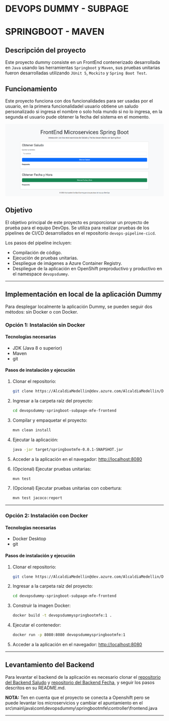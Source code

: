 # **DEVOPS DUMMY - SUBPAGE**
# **SPRINGBOOT - MAVEN**

## Descripción del proyecto
Este proyecto dummy consiste en un FrontEnd contenerizado desarrollada en `Java` usando las herramientas `Springboot` y `Maven`, sus pruebas unitarias fueron desarrolladas utilizando `JUnit 5`, `Mockito` y `Spring Boot Test`.

## Funcionamiento
Este proyecto funciona con dos funcionalidades para ser usadas por el usuario, en la primera funcionalidadel usuario obtiene un saludo personalizado si ingresa el nombre o solo hola mundo si no lo ingresa, en la segunda el usuario pude obtener la fecha del sistema en el momento. 

![Imagen del proyecto](image.png)

## Objetivo
El objetivo principal de este proyecto es proporcionar un proyecto de prueba para el equipo DevOps. Se utiliza para realizar pruebas de los pipelines de CI/CD desarrollados en el repositorio `devops-pipeline-cicd`. 

Los pasos del pipeline incluyen:

- Compilación de código.
- Ejecución de pruebas unitarias.
- Despliegue de imágenes a Azure Container Registry.
- Despliegue de la aplicación en OpenShift preproductivo y productivo en el namespace `devopsdummy`.

---

## **Implementación en local de la aplicación Dummy**
Para desplegar localmente la aplicación Dummy, se pueden seguir dos métodos: sin Docker o con Docker.

### **Opción 1: Instalación sin Docker**
#### **Tecnologías necesarias**
- JDK (Java 8 o superior)
- Maven
- git

#### **Pasos de instalación y ejecución**
1. Clonar el repositorio:
   ```sh
   git clone https://AlcaldiaMedellin@dev.azure.com/AlcaldiaMedellin/DevOps%20Dummy/_git/devopsdummy-springboot-subpage-mfe-frontend
   ```
2. Ingresar a la carpeta raíz del proyecto:
   ```sh
   cd devopsdummy-springboot-subpage-mfe-frontend
   ```
3. Compilar y empaquetar el proyecto:
   ```sh
   mvn clean install
   ```
4. Ejecutar la aplicación:
   ```sh
   java -jar target/springbootmfe-0.0.1-SNAPSHOT.jar
   ```
5. Acceder a la aplicación en el navegador: [http://localhost:8080](http://localhost:8080)

6. (Opcional) Ejecutar pruebas unitarias:
   ```sh
   mvn test
   ```
7. (Opcional) Ejecutar pruebas unitarias con cobertura:
   ```sh
   mvn test jacoco:report
   ```

---

### **Opción 2: Instalación con Docker**
#### **Tecnologías necesarias**
- Docker Desktop
- git

#### **Pasos de instalación y ejecución**
1. Clonar el repositorio:
   ```sh
   git clone https://AlcaldiaMedellin@dev.azure.com/AlcaldiaMedellin/DevOps%20Dummy/_git/devopsdummy-springboot-subpage-mfe-frontend
   ```
2. Ingresar a la carpeta raíz del proyecto:
   ```sh
   cd devopsdummy-springboot-subpage-mfe-frontend
   ```
4. Construir la imagen Docker:
   ```sh
   docker build -t devopsdummyspringbootmfe:1 .
   ```
5. Ejecutar el contenedor:
   ```sh
   docker run -p 8080:8080 devopsdummyspringbootmfe:1
   ```
6. Acceder a la aplicación en el navegador: [http://localhost:8080](http://localhost:8080)

---

## **Levantamiento del Backend**
Para levantar el backend de la aplicación es necesario clonar el [repositorio del Backend Saludo](https://AlcaldiaMedellin@dev.azure.com/AlcaldiaMedellin/DevOps%20Dummy/_git/devopsdummy-springboot-saludo-ms-backend) y [repositorio del Backend Fecha](https://AlcaldiaMedellin@dev.azure.com/AlcaldiaMedellin/DevOps%20Dummy/_git/devopsdummy-springboot-fecha-ms-backend), y seguir los pasos descritos en su README.md.

**NOTA:** Ten en cuenta que el proyecto se conecta a Openshift pero se puede levantar los microservicios y cambiar el apuntamiento en el src\main\java\com\devopsdummy\springbootmfe\controller\frontend.java

---
